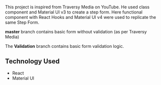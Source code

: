 This project is inspired from Traversy Media on YouTube. He used class component and Material UI v3 to create a step form.
Here functional component with React Hooks and Material UI v4 were used to replicate the same Step Form.

**master** branch contains basic form without validation (as per Traversy Media)

The **Validation** branch contains basic form validation logic.

## Technology Used

- React
- Material UI
